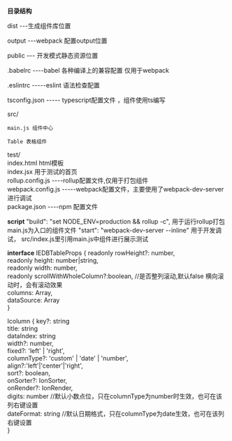 **目录结构**  


dist  ---生成组件库位置  

output ---webpack 配置output位置  

public  --- 开发模式静态资源位置  

.babelrc  ----babel 各种编译上的兼容配置 仅用于webpack  

.eslintrc   -----eslint 语法检查配置  

tsconfig.json  ----- typescript配置文件 ，组件使用ts编写  

src/  

	main.js 组件中心  
	
	Table 表格组件  
	
test/    
    index.html html模板  
    index.jsx  用于测试的首页  
rollup.config.js  ----rollup配置文件,仅用于打包组件  
webpack.config.js   -----webpack配置文件，主要使用了webpack-dev-server进行调试  
package.json   ----npm 配置文件  

**script**
    "build": "set NODE_ENV=production && rollup -c", 用于运行rollup打包main.js为入口的组件文件 
    "start": "webpack-dev-server --inline"   用于开发调试， src/index.js里引用main.js中组件进行展示测试 

**interface**
IEDBTableProps {
    readonly rowHeight?: number,  
    readonly height: number|string,  
    readonly width: number,  
    readonly scrollWithWholeColumn?:boolean, //是否整列滚动,默认false 横向滚动时，会有滚动效果  
    columns: Array<Icolumn>,  
    dataSource: Array<Object>  
}

Icolumn {
    key?: string  
    title: string  
    dataIndex: string  
    width?: number,  
    fixed?: 'left' | 'right',  
    columnType?: 'custom' | 'date' | 'number',  
    align?:'left'|'center'|'right',  
    sort?: boolean,  
    onSorter?: IonSorter,  
    onRender?: IonRender,  
    digits: number //默认小数点位，只在columnType为number时生效，也可在该列右键设置  
    dateFormat: string //默认日期格式，只在columnType为date生效，也可在该列右键设置  
}
